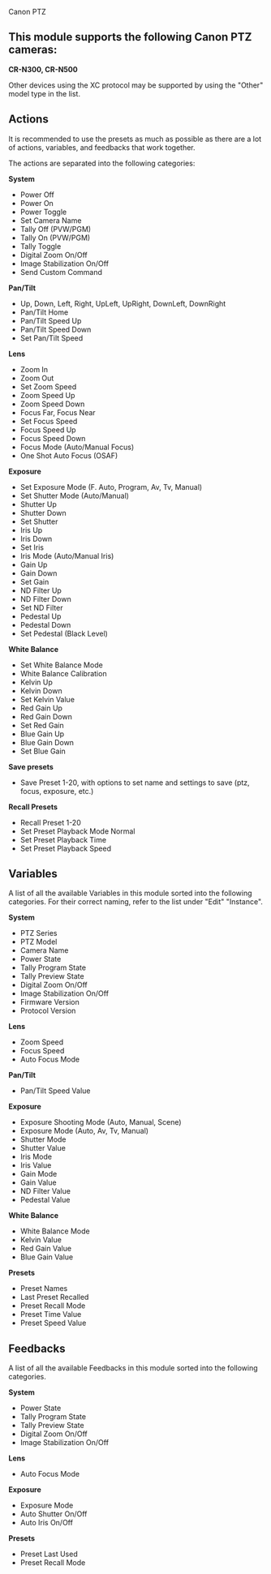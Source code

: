 Canon PTZ

## This module supports the following Canon PTZ cameras:

**CR-N300, CR-N500**

Other devices using the XC protocol may be supported by using the "Other" model type in the list.

## Actions

It is recommended to use the presets as much as possible as there are a lot of actions, variables, and feedbacks that work together.

The actions are separated into the following categories:

**System**

- Power Off
- Power On
- Power Toggle
- Set Camera Name
- Tally Off (PVW/PGM)
- Tally On (PVW/PGM)
- Tally Toggle
- Digital Zoom On/Off
- Image Stabilization On/Off
- Send Custom Command

**Pan/Tilt**

- Up, Down, Left, Right, UpLeft, UpRight, DownLeft, DownRight
- Pan/Tilt Home
- Pan/Tilt Speed Up
- Pan/Tilt Speed Down
- Set Pan/Tilt Speed

**Lens**

- Zoom In
- Zoom Out
- Set Zoom Speed
- Zoom Speed Up
- Zoom Speed Down
- Focus Far, Focus Near
- Set Focus Speed
- Focus Speed Up
- Focus Speed Down
- Focus Mode (Auto/Manual Focus)
- One Shot Auto Focus (OSAF)

**Exposure**

- Set Exposure Mode (F. Auto, Program, Av, Tv, Manual)
- Set Shutter Mode (Auto/Manual)
- Shutter Up
- Shutter Down
- Set Shutter
- Iris Up
- Iris Down
- Set Iris
- Iris Mode (Auto/Manual Iris)
- Gain Up
- Gain Down
- Set Gain
- ND Filter Up
- ND Filter Down
- Set ND Filter
- Pedestal Up
- Pedestal Down
- Set Pedestal (Black Level)

**White Balance**

- Set White Balance Mode
- White Balance Calibration
- Kelvin Up
- Kelvin Down
- Set Kelvin Value
- Red Gain Up
- Red Gain Down
- Set Red Gain
- Blue Gain Up
- Blue Gain Down
- Set Blue Gain

**Save presets**

- Save Preset 1-20, with options to set name and settings to save (ptz, focus, exposure, etc.)

**Recall Presets**

- Recall Preset 1-20
- Set Preset Playback Mode Normal
- Set Preset Playback Time
- Set Preset Playback Speed

## Variables

A list of all the available Variables in this module sorted into the following categories. For their correct naming, refer to the list under "Edit" "Instance".

**System**

- PTZ Series
- PTZ Model
- Camera Name
- Power State
- Tally Program State
- Tally Preview State
- Digital Zoom On/Off
- Image Stabilization On/Off
- Firmware Version
- Protocol Version

**Lens**

- Zoom Speed
- Focus Speed
- Auto Focus Mode

**Pan/Tilt**

- Pan/Tilt Speed Value

**Exposure**

- Exposure Shooting Mode (Auto, Manual, Scene)
- Exposure Mode (Auto, Av, Tv, Manual)
- Shutter Mode
- Shutter Value
- Iris Mode
- Iris Value
- Gain Mode
- Gain Value
- ND Filter Value
- Pedestal Value

**White Balance**

- White Balance Mode
- Kelvin Value
- Red Gain Value
- Blue Gain Value

**Presets**

- Preset Names
- Last Preset Recalled
- Preset Recall Mode
- Preset Time Value
- Preset Speed Value

## Feedbacks

A list of all the available Feedbacks in this module sorted into the following categories.

**System**

- Power State
- Tally Program State
- Tally Preview State
- Digital Zoom On/Off
- Image Stabilization On/Off

**Lens**

- Auto Focus Mode

**Exposure**

- Exposure Mode
- Auto Shutter On/Off
- Auto Iris On/Off

**Presets**

- Preset Last Used
- Preset Recall Mode